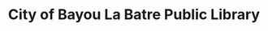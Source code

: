 ---
layout: repo
title: "City of Bayou La Batre Public Library"
id: 10606
permalink: repos/10606/
---